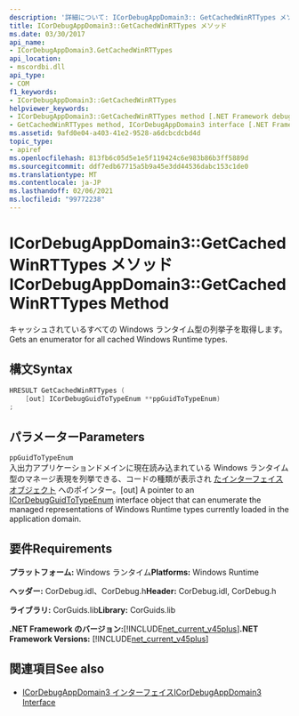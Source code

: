 ```yaml
---
description: '詳細について: ICorDebugAppDomain3:: GetCachedWinRTTypes メソッド'
title: ICorDebugAppDomain3::GetCachedWinRTTypes メソッド
ms.date: 03/30/2017
api_name:
- ICorDebugAppDomain3.GetCachedWinRTTypes
api_location:
- mscordbi.dll
api_type:
- COM
f1_keywords:
- ICorDebugAppDomain3::GetCachedWinRTTypes
helpviewer_keywords:
- ICorDebugAppDomain3::GetCachedWinRTTypes method [.NET Framework debugging]
- GetCachedWinRTTypes method, ICorDebugAppDomain3 interface [.NET Framework debugging]
ms.assetid: 9afd0e04-a403-41e2-9528-a6dcbcdcbd4d
topic_type:
- apiref
ms.openlocfilehash: 813fb6c05d5e1e5f119424c6e983b86b3ff5889d
ms.sourcegitcommit: ddf7edb67715a5b9a45e3dd44536dabc153c1de0
ms.translationtype: MT
ms.contentlocale: ja-JP
ms.lasthandoff: 02/06/2021
ms.locfileid: "99772238"
---
```

# <a name="icordebugappdomain3getcachedwinrttypes-method"></a><span data-ttu-id="38354-103">ICorDebugAppDomain3::GetCachedWinRTTypes メソッド</span><span class="sxs-lookup"><span data-stu-id="38354-103">ICorDebugAppDomain3::GetCachedWinRTTypes Method</span></span>

<span data-ttu-id="38354-104">キャッシュされているすべての Windows ランタイム型の列挙子を取得します。</span><span class="sxs-lookup"><span data-stu-id="38354-104">Gets an enumerator for all cached Windows Runtime types.</span></span>  
  
## <a name="syntax"></a><span data-ttu-id="38354-105">構文</span><span class="sxs-lookup"><span data-stu-id="38354-105">Syntax</span></span>  
  
```cpp  
HRESULT GetCachedWinRTTypes (
    [out] ICorDebugGuidToTypeEnum **ppGuidToTypeEnum)  
;  
```  
  
## <a name="parameters"></a><span data-ttu-id="38354-106">パラメーター</span><span class="sxs-lookup"><span data-stu-id="38354-106">Parameters</span></span>  

 `ppGuidToTypeEnum`  
 <span data-ttu-id="38354-107">入出力アプリケーションドメインに現在読み込まれている Windows ランタイム型のマネージ表現を列挙できる、コードの種類が表示され [たインターフェイスオブジェクト](icordebugguidtotypeenum-interface.md) へのポインター。</span><span class="sxs-lookup"><span data-stu-id="38354-107">[out] A pointer to an [ICorDebugGuidToTypeEnum](icordebugguidtotypeenum-interface.md) interface object that can enumerate the managed representations of Windows Runtime types currently loaded in the application domain.</span></span>  
  
## <a name="requirements"></a><span data-ttu-id="38354-108">要件</span><span class="sxs-lookup"><span data-stu-id="38354-108">Requirements</span></span>  

 <span data-ttu-id="38354-109">**プラットフォーム:** Windows ランタイム</span><span class="sxs-lookup"><span data-stu-id="38354-109">**Platforms:** Windows Runtime</span></span>  
  
 <span data-ttu-id="38354-110">**ヘッダー:** CorDebug.idl、CorDebug.h</span><span class="sxs-lookup"><span data-stu-id="38354-110">**Header:** CorDebug.idl, CorDebug.h</span></span>  
  
 <span data-ttu-id="38354-111">**ライブラリ:** CorGuids.lib</span><span class="sxs-lookup"><span data-stu-id="38354-111">**Library:** CorGuids.lib</span></span>  
  
 <span data-ttu-id="38354-112">**.NET Framework のバージョン:**[!INCLUDE[net_current_v45plus](../../../../includes/net-current-v45plus-md.md)]</span><span class="sxs-lookup"><span data-stu-id="38354-112">**.NET Framework Versions:** [!INCLUDE[net_current_v45plus](../../../../includes/net-current-v45plus-md.md)]</span></span>  
  
## <a name="see-also"></a><span data-ttu-id="38354-113">関連項目</span><span class="sxs-lookup"><span data-stu-id="38354-113">See also</span></span>

- [<span data-ttu-id="38354-114">ICorDebugAppDomain3 インターフェイス</span><span class="sxs-lookup"><span data-stu-id="38354-114">ICorDebugAppDomain3 Interface</span></span>](icordebugappdomain3-interface.md)
